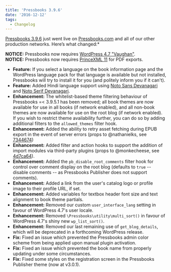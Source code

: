 ```yaml
---
title: 'Pressbooks 3.9.6'
date: '2016-12-12'
tags:
  - Changelog
---
```


[Pressbooks 3.9.6](https://github.com/pressbooks/pressbooks/releases/tag/v3.9.6) just went
live on [Pressbooks.com](https://pressbooks.com) and all of our other production networks.
Here’s what changed:\*

**NOTICE:** Pressbooks now requires
[WordPress 4.7 "Vaughan"](https://wordpress.org/news/2016/12/vaughan/).  
**NOTICE:** Pressbooks now requires [PrinceXML 11](http://www.princexml.com/download/) for
PDF exports.

- **Feature:** If you select a language on the book information page and the WordPress
  language pack for that language is available but not installed, Pressbooks will try to
  install it for you (and politely inform you if it can't).
- **Feature:** Added Hindi language support using
  [Noto Sans Devanagari](https://www.google.com/get/noto/#sans-deva) and
  [Noto Serif Devanagari](https://www.google.com/get/noto/#serif-deva).
- **Enhancement:** The whitelist-based theme filtering behaviour of Pressbooks =< 3.9.5.1
  has been removed; all book themes are now available for use in all books (if network
  enabled), and all non-book themes are now available for use on the root blog (if network
  enabled). If you wish to restrict theme availability further, you can do so by adding
  additional filters to the `allowed_themes` filter hook.
- **Enhancement:** Added the ability to retry asset fetching during EPUB export in the
  event of server errors (props to @nathanielks, see
  [7344674](https://github.com/pressbooks/pressbooks/commit/7344674f823517ed7eb2fef462a4795f7182ce56))
- **Enhancement:** Added filter and action hooks to support the addition of import modules
  via third-party plugins (props to @monkecheese, see
  [4d7ca64](https://github.com/pressbooks/pressbooks/commit/4d7ca649ec3b6c05c40e1c5bb8f92beb1de5ea30)).
- **Enhancement:** Added the `pb_disable_root_comments` filter hook for control over
  comment display on the root blog (defaults to `true` -- disable comments -- as
  Pressbooks Publisher does not support comments).
- **Enhancement:** Added a link from the user's catalog logo or profile image to their
  profile URL, if set.
- **Enhancement:** Added variables for textbox header font size and text alignment to book
  theme partials.
- **Enhancement:** Removed our custom `user_interface_lang` setting in favour of WordPress
  4.7's user locale.
- **Enhancement:** Removed `\Pressbooks\utility\multi_sort()` in favour of WordPress 4.7's
  shiny new `wp_list_sort()`.
- **Enhancement:** Removed our last remaining use of `get_blog_details`, which will be
  deprecated in a forthcoming WordPress release.
- **Fix:** Fixed an issue which prevented the Pressbooks admin color scheme from being
  applied upon manual plugin activation.
- **Fix:** Fixed an issue which prevented the book name from properly updating under some
  circumstances.
- **Fix:** Fixed some styles on the registration screen in the Pressbooks Publisher theme
  (now at v3.0.1).
